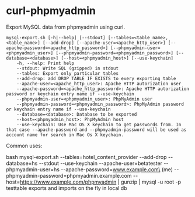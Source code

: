 curl-phpmyadmin
===============

Export MySQL data from phpmyadmin using curl.

	mysql-export.sh [-h|--help] [--stdout] [--tables=<table_name>,<table_name>] [--add-drop] [--apache-user=<apache_http_user>] [--apache-password=<apache_http_password>] [--phpmyadmin-user=<phpmyadmin_user>] [--phpmyadmin-password=<phpmyadmin_password>] [--database=<database>] [--host=<phpmyadmin_host>] [--use-keychain]
		-h, --help: Print help
		--stdout: Write SQL (gzipped) in stdout
		--tables: Export only particular tables
		--add-drop: add DROP TABLE IF EXISTS to every exporting table
		--apache-user=<apache_http_user>: Apache HTTP autorization user
		--apache-password=<apache_http_password>: Apache HTTP autorization password or keychain entry name if --use-keychain
		--phpmyadmin-user=<phpmyadmin_user>: PhpMyAdmin user
		--phpmyadmin-password=<phpmyadmin_password>: PhpMyAdmin password or keychain entry name if --use-keychain
		--database=<database>: Database to be exported
		--host=<phpmyadmin_host>: PhpMyAdmin host
		--use-keychain: Use Mac OS X keychain to get passwords from. In that case --apache-password and --phpmyadmin-password will be used as account name for search in Mac Os X keychain. 

 Common uses:

bash mysql-export.sh --tables=hotel_content_provider --add-drop --database=hs --stdout --use-keychain --apache-user=betatester --phpmyadmin-user=hs --apache-password=www.example.com\ \(me\) --phpmyadmin-password=phpmyadmin.example.com --host=https://www.example.com/phpmyadmin | gunzip | mysql -u root -p testtable
exports and imports on the fly in local db
